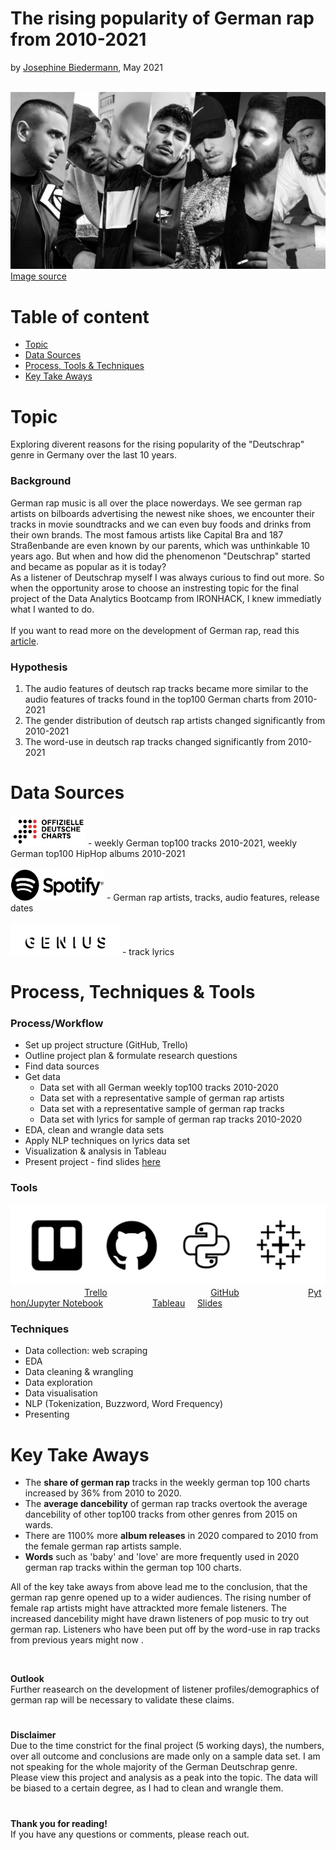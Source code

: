 # The rising popularity of German rap from 2010-2021
by [Josephine Biedermann](https://github.com/JosephineBiedermann), May 2021

<br/>![DR_artists_title_image](https://github.com/JosephineBiedermann/FinalProject/blob/main/images/readme/title_image.jpg?raw=true)
<br/>[Image source](https://hiphop.de/magazin/hintergrund/21-alben-auf-deutschrap-2019-wartet-317649)

# Table of content

- [Topic](https://github.com/JosephineBiedermann/FinalProject#topic)
- [Data Sources](https://github.com/JosephineBiedermann/FinalProject#data-sources)
- [Process, Tools & Techniques](https://github.com/JosephineBiedermann/FinalProject#process-tools--techniques)
- [Key Take Aways](https://github.com/JosephineBiedermann/FinalProject#key-take-aways)

# Topic
Exploring diverent reasons for the rising popularity of the "Deutschrap" genre in Germany over the last 10 years.

### Background

German rap music is all over the place nowerdays. We see german rap artists on bilboards advertising the newest nike shoes, we encounter their tracks in movie soundtracks and we can even buy foods and drinks from their own brands. The most famous artists like Capital Bra and 187 Straßenbande are even known by our parents, which was unthinkable 10 years ago. But when and how did the phenomenon "Deutschrap" started and became as popular as it is today? 
<br/>As a listener of Deutschrap myself I was always curious to find out more. So when the opportunity arose to choose an instresting topic for the final project of the Data Analytics Bootcamp from IRONHACK, I knew immediatly what I wanted to do.
<br/>
<br/>If you want to read more on the development of German rap, read this [article](https://www.medienradar.de/hintergrundwissen/artikel/deutscher-rap-von-den-urspruengen-bis-heute).

### Hypothesis
1. The audio features of deutsch rap tracks became more similar to the audio features of tracks found in the top100 German charts from 2010-2021
2. The gender distribution of deutsch rap artists changed significantly from 2010-2021
3. The word-use in deutsch rap tracks changed significantly from 2010-2021

# Data Sources
[<img src="https://github.com/JosephineBiedermann/FinalProject/blob/main/images/logos/bvmi-offizielle-charts_logo.jpg" alt="" width="120" height="50" />](https://www.offiziellecharts.de/charts/single/for-date-1617971799000) - weekly German top100 tracks 2010-2021, weekly German top100 HipHop albums 2010-2021
<br/><br/> [<img src="https://github.com/JosephineBiedermann/FinalProject/blob/main/images/logos/spotify_logo_1.png" alt="" width="150" height="50" />](https://www.spotify.com/de/home/) - German rap artists, tracks, audio features, release dates
<br/><br/> [<img src="https://github.com/JosephineBiedermann/FinalProject/blob/main/images/logos/genius_logo_1.png" alt="" width="175" height="50" />](https://genius.com) - track lyrics

# Process, Techniques & Tools

### Process/Workflow
- Set up project structure (GitHub, Trello)
- Outline project plan & formulate research questions
- Find data sources
- Get data
   - Data set with all German weekly top100 tracks 2010-2020
   - Data set with a representative sample of german rap artists
   - Data set with a representative sample of german rap tracks
   - Data set with lyrics for sample of german rap tracks 2010-2020
- EDA, clean and wrangle data sets
- Apply NLP techniques on lyrics data set
- Visualization & analysis in Tableau
- Present project - find slides [here](https://slides.com/josephinebiedermann/deck-8dbfaa/edit)
  
### Tools
![tools](https://github.com/JosephineBiedermann/FinalProject/blob/main/images/readme/tools.png?raw=true)
&nbsp;&nbsp;&nbsp;&nbsp;&nbsp;&nbsp;&nbsp;&nbsp;&nbsp;&nbsp;&nbsp;&nbsp;&nbsp;&nbsp;&nbsp;&nbsp;&nbsp;&nbsp;&nbsp;&nbsp;&nbsp;&nbsp;&nbsp;&nbsp;&nbsp;&nbsp;&nbsp;&nbsp;&nbsp;&nbsp;[Trello](https://trello.com/b/tW9WjSbh/final-project)&nbsp;&nbsp;&nbsp;&nbsp;&nbsp;&nbsp;&nbsp;&nbsp;&nbsp;&nbsp;&nbsp;&nbsp;&nbsp;&nbsp;&nbsp;&nbsp;&nbsp;&nbsp;&nbsp;&nbsp;&nbsp;&nbsp;&nbsp;&nbsp;&nbsp;&nbsp;&nbsp;&nbsp;&nbsp;&nbsp;&nbsp;&nbsp;&nbsp;&nbsp;&nbsp;&nbsp;&nbsp;&nbsp;&nbsp;&nbsp;&nbsp;&nbsp;[GitHub](https://github.com/JosephineBiedermann/FinalProject)&nbsp;&nbsp;&nbsp;&nbsp;&nbsp;&nbsp;&nbsp;&nbsp;&nbsp;&nbsp;&nbsp;&nbsp;&nbsp;&nbsp;&nbsp;&nbsp;&nbsp;&nbsp;&nbsp;&nbsp;&nbsp;&nbsp;&nbsp;&nbsp;&nbsp;&nbsp;&nbsp;&nbsp;[Python/Jupyter Notebook](https://github.com/JosephineBiedermann/FinalProject/tree/main/code)&nbsp;&nbsp;&nbsp;&nbsp;&nbsp;&nbsp;&nbsp;&nbsp;&nbsp;&nbsp;&nbsp;&nbsp;&nbsp;&nbsp;&nbsp;&nbsp;&nbsp;&nbsp;&nbsp;&nbsp;[Tableau](https://github.com/JosephineBiedermann/FinalProject/tree/main/visualization)&nbsp;&nbsp;&nbsp;&nbsp;&nbsp;[Slides](https://slides.com/josephinebiedermann/deck-8dbfaa/edit)

### Techniques
- Data collection: web scraping
- EDA
- Data cleaning & wrangling
- Data exploration
- Data visualisation
- NLP (Tokenization, Buzzword, Word Frequency)
- Presenting

# Key Take Aways
- The **share of german rap** tracks in the weekly german top 100 charts increased by 36% from 2010 to 2020.
- The **average dancebility** of german rap tracks overtook the average dancebility of other top100 tracks from other genres from 2015 on wards.
- There are 1100% more **album releases** in 2020 compared to 2010 from the female german rap artists sample.
- **Words** such as 'baby' and 'love' are more frequently used in 2020 german rap tracks within the german top 100 charts.

All of the key take aways from above lead me to the conclusion, that the german rap genre opened up to a wider audiences. The rising number of female rap artists might have attrackted more female listeners. The increased dancebility might have drawn listeners of pop music to try out german rap. Listeners who have been put off by the word-use in rap tracks from previous years might now .

<br/>

**Outlook**
<br/>Further reasearch on the development of listener profiles/demographics of german rap will be necessary to validate these claims.

# 
**Disclaimer**
<br/>Due to the time constrict for the final project (5 working days), the numbers, over all outcome and conclusions are made only on a sample data set. I am not speaking for the whole majority of the German Deutschrap genre. Please view this project and analysis as a peak into the topic. The data will be biased to a certain degree, as I had to clean and wrangle them.
# 

**Thank you for reading!** <br/>
If you have any questions or comments, please reach out.<br/><br/>


